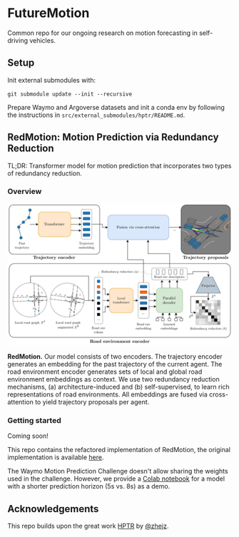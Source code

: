 # FutureMotion
Common repo for our ongoing research on motion forecasting in self-driving vehicles.

## Setup
Init external submodules with:
```
git submodule update --init --recursive
```
Prepare Waymo and Argoverse datasets and init a conda env by following the instructions in `src/external_submodules/hptr/README.md`.

## RedMotion: Motion Prediction via Redundancy Reduction
TL;DR: Transformer model for motion prediction that incorporates two types of redundancy reduction.


### Overview
![RedMotion](figures/red_motion.png "RedMotion")

**RedMotion.** Our model consists of two encoders. The trajectory encoder generates an embedding for the past trajectory of the current agent. The road environment encoder generates sets of local and global road environment embeddings as context. We use two redundancy reduction mechanisms, (a) architecture-induced and (b) self-supervised, to learn rich representations of road environments. All embeddings are fused via cross-attention to yield trajectory proposals per agent.

### Getting started
Coming soon!

This repo contains the refactored implementation of RedMotion, the original implementation is available [here](https://github.com/kit-mrt/red-motion).

The Waymo Motion Prediction Challenge doesn't allow sharing the weights used in the challenge. However, we provide a [Colab notebook](https://colab.research.google.com/drive/16pwsmOTYdPpbNWf2nm1olXcx1ZmsXHB8) for a model with a shorter prediction horizon (5s vs. 8s) as a demo.


## Acknowledgements
This repo builds upon the great work [HPTR](https://github.com/zhejz/HPTR) by [@zhejz](https://github.com/zhejz). 
